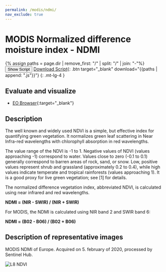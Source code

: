 ```yaml
---
permalink: /modis/ndmi/
nav_exclude: true
---
```


# MODIS Normalized difference moisture index - NDMI
{% assign paths = page.dir | remove_first: "/" | split: "/" | join: "-"%}
<button class="btn btn-primary" id="toggle-script" onclick="toggleScript()">Show Script</button>
[Download Script](script.js){: .btn target="_blank" download="{{paths | append: ".js"}}"}
{: .mt-lg-4 }

<div id="script" style="display:none;"> 
{% highlight javascript %}
{% include_relative script.js %}
{% endhighlight %}
</div>

## Evaluate and visualize

- [EO Browser](https://sentinelshare.page.link/ptWU){:target="_blank"}   

## Description

The well known and widely used NDVI is a simple, but effective index for quantifying green vegetation. It normalizes green leaf scattering in Near Infra-red wavelengths with chlorophyll absorption in red wavelengths.

The value range of the NDVI is -1 to 1. Negative values of NDVI (values approaching -1) correspond to water. Values close to zero (-0.1 to 0.1) generally correspond to barren areas of rock, sand, or snow. Low, positive values represent shrub and grassland (approximately 0.2 to 0.4), while high values indicate temperate and tropical rainforests (values approaching 1). It is a good proxy for live green vegetation; see [1] for details.

The normalized difference vegetation index, abbreviated NDVI, is calculated using near infrared and red wavelengths. 

**NDMI = (NIR - SWIR) / (NIR + SWIR)**

For MODIS, the NDMI is calculated using NIR band 2 and SWIR band 6: 

**NDMI = (B02 - B06) / (B02 + B06)**

## Description of representative images

MODIS NDMI of Europe. Acquired on 5. february of 2020, processed by Sentinel Hub. 

![L8 NDVI](fig/fig1.png)


 